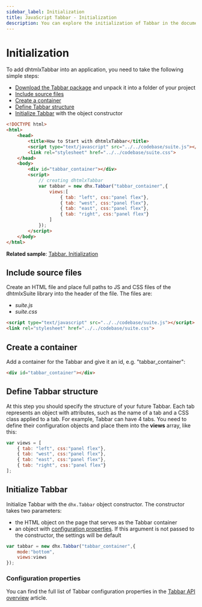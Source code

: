 ```yaml
---
sidebar_label: Initialization
title: JavaScript Tabbar - Initialization 
description: You can explore the initialization of Tabbar in the documentation of the DHTMLX JavaScript UI library. Browse developer guides and API reference, try out code examples and live demos, and download a free 30-day evaluation version of DHTMLX Suite 7.
---
```


# Initialization

To add dhtmlxTabbar into an application, you need to take the following simple steps:

- [Download the Tabbar package](https://dhtmlx.com/docs/products/dhtmlxSuite/download.shtml) and unpack it into a folder of your project
- [Include source files](#include-source-files)
- [Create a container](#create-a-container)
- [Define Tabbar structure](#define-tabbar-structure)
- [Initialize Tabbar](#initialize-tabbar) with the object constructor

~~~html
<!DOCTYPE html>
<html>
    <head>
        <title>How to Start with dhtmlxTabbar</title>         
        <script type="text/javascript" src="../../codebase/suite.js"></script>
        <link rel="stylesheet" href="../../codebase/suite.css">
    </head>
    <body>
        <div id="tabbar_container"></div>
        <script>
            // creating dhtmlxTabbar
            var tabbar = new dhx.Tabbar("tabbar_container",{
            	views:[ 
                	{ tab: "left", css:"panel flex"},
    				{ tab: "west", css:"panel flex"},
    				{ tab: "east", css:"panel flex"},
    				{ tab: "right", css:"panel flex"}
            	]
            });
        </script>
    </body>
</html>
~~~

**Related sample**: [Tabbar. Initialization](https://snippet.dhtmlx.com/uysfjo5z)

## Include source files

Create an HTML file and place full paths to JS and CSS files of the dhtmlxSuite library into the header of the file. The files are:

- *suite.js*
- *suite.css*

~~~html
<script type="text/javascript" src="../../codebase/suite.js"></script>
<link rel="stylesheet" href="../../codebase/suite.css">
~~~

## Create a container

Add a container for the Tabbar and give it an id, e.g. "tabbar_container":

~~~html
<div id="tabbar_container"></div>
~~~

## Define Tabbar structure

At this step you should specify the structure of your future Tabbar. Each tab represents an object with attributes, such as the name of a tab and a CSS class applied to a tab. 
For example, Tabbar can have 4 tabs. You need to define their configuration objects and place them into the **views** array, like this:

~~~js
var views = [
    { tab: "left", css:"panel flex"},
    { tab: "west", css:"panel flex"},
    { tab: "east", css:"panel flex"},
    { tab: "right", css:"panel flex"}
];
~~~

## Initialize Tabbar

Initialize Tabbar with the `dhx.Tabbar` object constructor. The constructor takes two parameters:

- the HTML object on the page that serves as the Tabbar container
- an object with [configuration properties](#configuration-properties). If this argument is not passed to the constructor, the settings will be default

~~~js
var tabbar = new dhx.Tabbar("tabbar_container",{
    mode:"bottom",
    views:views
});
~~~

### Configuration properties

You can find the full list of Tabbar configuration properties in the [Tabbar API overview](tabbar/api/api_overview.md#properties) article.
